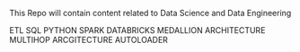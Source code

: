 This Repo will contain content related to Data Science and Data Engineering

ETL
SQL
PYTHON
SPARK
DATABRICKS
MEDALLION ARCHITECTURE
MULTIHOP ARCGITECTURE
AUTOLOADER
